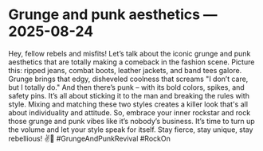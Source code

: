 # Grunge and punk aesthetics — 2025-08-24

Hey, fellow rebels and misfits! Let’s talk about the iconic grunge and punk aesthetics that are totally making a comeback in the fashion scene. Picture this: ripped jeans, combat boots, leather jackets, and band tees galore. Grunge brings that edgy, disheveled coolness that screams "I don’t care, but I totally do." And then there’s punk – with its bold colors, spikes, and safety pins. It’s all about sticking it to the man and breaking the rules with style. Mixing and matching these two styles creates a killer look that's all about individuality and attitude. So, embrace your inner rockstar and rock those grunge and punk vibes like it’s nobody’s business. It’s time to turn up the volume and let your style speak for itself. Stay fierce, stay unique, stay rebellious! ✌️🖤 #GrungeAndPunkRevival #RockOn